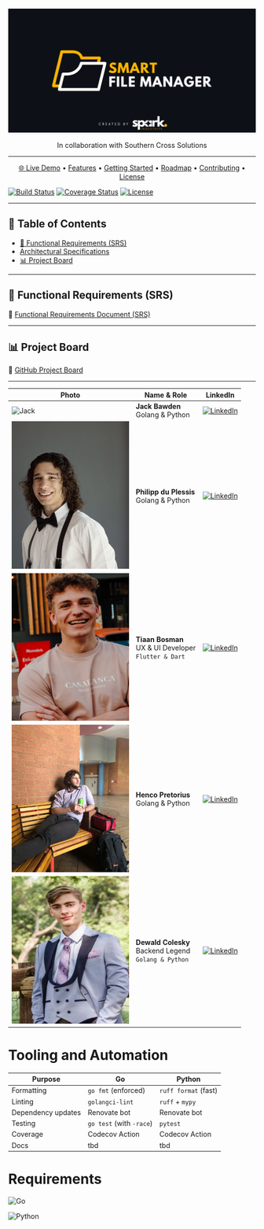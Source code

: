 <!--
  README Template
  Replace all `<PLACEHOLDER>` with your own values.
-->

<p align="center">
  <img src="Documentation/assets/readmeAssets/banner.png" alt="banner"/>
</p>

<p align="center">
  In collaboration with Southern Cross Solutions
</p>

---

<p align="center">
  <a href="https://YOUR_PROJECT_DEMO_URL">🌐 Live Demo</a> •
  <a href="#-features">Features</a> •
  <a href="#-getting-started">Getting Started</a> •
  <a href="#-roadmap">Roadmap</a> •
  <a href="#-contributing">Contributing</a> •
  <a href="#-license">License</a>
</p>

[![Build Status](https://img.shields.io/github/actions/workflow/status/<GITHUB_USER>/<REPO>/ci.yml?style=flat-square)](https://github.com/<GITHUB_USER>/<REPO>/actions)
[![Coverage Status](https://img.shields.io/codecov/c/github/<GITHUB_USER>/<REPO>?style=flat-square)](https://codecov.io/gh/<GITHUB_USER>/<REPO>)
[![License](https://img.shields.io/github/license/<GITHUB_USER>/<REPO>?style=flat-square)](LICENSE)

---

## 📄 Table of Contents

- [📑 Functional Requirements (SRS)](#-functional-requirements-srs)
- [Architectural Specifications](Documentation/Architecture.md)
- [📊 Project Board](#-project-board)

---

## 📑 Functional Requirements (SRS)

🔗 [Functional Requirements Document (SRS)](Documentation/srs.md)

---

## 📊 Project Board

🔗 [GitHub Project Board](https://github.com/COS301-SE-2025/Smart-File-Manager/projects?query=is%3Aopen)

---

| Photo                                                                           | Name & Role                                               | LinkedIn                                                                                                                                                                                                                          |
| ------------------------------------------------------------------------------- | --------------------------------------------------------- | --------------------------------------------------------------------------------------------------------------------------------------------------------------------------------------------------------------------------------- |
| ![Jack](images/jack.jpg)                                                        | **Jack Bawden**<br>Golang & Python                        | [![LinkedIn](https://img.shields.io/static/v1?label=LinkedIn\&message=Jack+Bawden\&color=0077B5\&logo=linkedin\&style=flat-square)](https://www.linkedin.com/in/jack-bawden/)                                                     |
| <img src="Documentation/assets/readmeAssets/philipp.jpg" width=100% height=300> | **Philipp du Plessis**<br>Golang & Python                 | [![LinkedIn](https://img.shields.io/static/v1?label=LinkedIn\&message=Philipp+duPlessis\&color=0077B5\&logo=linkedin\&style=flat-square)](https://www.linkedin.com/in/https://www.linkedin.com/in/philipp-du-plessis-56974b30a//) |
| <img src="Documentation/assets/readmeAssets/tiaan.jpeg" width=100% height=300>  | **Tiaan Bosman**<br>UX & UI Developer<br>`Flutter & Dart` | [![LinkedIn](https://img.shields.io/static/v1?label=LinkedIn\&message=Tiaan+Bosman\&color=0077B5\&logo=linkedin\&style=flat-square)](https://www.linkedin.com/in/tiaan-bosman-764083220/)                                         |
| <img src="Documentation/assets/readmeAssets/Henco.jpg" width=100% height=300> | **Henco Pretorius**<br>Golang & Python<br>          | [![LinkedIn](https://img.shields.io/static/v1?label=LinkedIn\&message=Henco+Pretorius\&color=0077B5\&logo=linkedin\&style=flat-square)](www.linkedin.com/in/henco-pretorius-477939228)                                                       |
| <img src="Documentation/assets/readmeAssets/dewald.JPG" width=100% height=300> | **Dewald Colesky**<br>Backend Legend<br>`Golang & Python`       | [![LinkedIn](https://img.shields.io/static/v1?label=LinkedIn\&message=Dewald+Colesky\&color=0077B5\&logo=linkedin\&style=flat-square)](https://www.linkedin.com/in/dewald-colesky-165400217/)                                                 |

# Tooling and Automation
| Purpose            | Go                                   | Python                    |
| ------------------ | ------------------------------------ | ------------------------- |
| Formatting         | `go fmt` (enforced)                  | `ruff format` (fast)      |
| Linting            | `golangci-lint`                      | `ruff` + `mypy`           |
| Dependency updates | Renovate bot                         | Renovate bot              |
| Testing            | `go test` (with `-race`)             | `pytest`                  |
| Coverage           | Codecov Action                       | Codecov Action            |
| Docs               | tbd                                  | tbd                       |


# Requirements
	
  ![Go](https://img.shields.io/badge/go-%2300ADD8.svg?style=for-the-badge&logo=go&logoColor=white)

  ![Python](https://img.shields.io/badge/python-3670A0?style=for-the-badge&logo=python&logoColor=ffdd54)